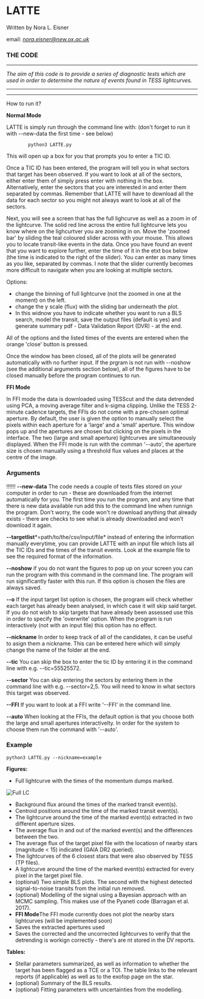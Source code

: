 # LATTE

Written by Nora L. Eisner

email: *nora.eisner@new.ox.ac.uk*

### THE CODE

--------

*The aim of this code is to provide a series of diagnostic tests which are used in order to determine the nature of events found in TESS lightcurves.*


--------
--------
How to run it? 


**Normal Mode**

LATTE is simply run through the command line with: (don't forget to run it with --new-data the first time - see below)

			python3 LATTE.py         

This will open up a box for you that prompts you to enter a TIC ID. 

Once a TIC ID has been entered, the program will tell you in what sectors that target has been observed. If you want to look at all of the sectors, either enter them of simply press enter with nothing in the box. Alternatively, enter the sectors that you are interested in and enter them separated by commas. Remember that LATTE will have to download all the data for each sector so you might not always want to look at all of the sectors. 

Next, you will see a screen that has the full lighcurve as well as a zoom in of the lightcurve. The solid red line across the entire full lightcurve lets you know where on the lighcurtver you are zooming in on. Move the 'zoomed bar' by sliding the teal coloured slider across with your mouse. This allows you to locate transit-like events in the data. Once you have found an event that you want to explore further, enter the time of it in the etxt box below (the time is indicated to the right of the slider). You can enter as many times as you like, separated by commas. I note that the slider currently becomes more difficult to navigate when you are looking at multiple sectors. 

Options:
- change the binning of full lightcurve (not the zoomed in one at the moment) on the left.
- change the y scale (flux) with the sliding bar underneath the plot.
- In this widnow you have to indicate whether you want to run a BLS search, model the transit, save the output files (default is yes) and generate summary pdf - Data Validation Report (DVR) - at the end. 

All of the options and the listed times of the events are entered when the orange 'close' button is pressed.

Once the window has been closed, all of the plots will be generated automatically with no further input. If the prgram is not run with --noshow (see the additional arguments section below), all of the figures have to be closed manually before the program continues to run. 


**FFI Mode**

In FFI mode the data is downloaded using TESScut and the data detrended using PCA, a moving average filter and k-sigma clipping. 
Unlike the TESS 2-minute cadence targets, the FFIs do not come with a pre-chosen optimal aperture. By default, the user is given the option to manually select the pixels within each aperture for a 'large' and a 'small' aperture. This window pops up and the apertures are chosen but clicking on the pixels in the interface. The two (large and small aperture) lightcurves are simultaneously displayed. When the FFI mode is run with the comman '--auto', the aperture size is chosen manually using a threshold flux values and places at the centre of the image. 


### Arguments

!!!!!!  **--new-data**     The code needs a couple of texts files stored on your computer in order to run - these are downloaded from the internet automatically for you. The first time you run the program, and any time that there is new data available run add this to the command line when runnign the program. Don't worry, the code won't re download anything that already exists - there are checks to see what is already downloaded and won't download it again.

**--targetlist***=path/to/the/csv/input/file* instead of entering the information manually everytime, you can provide LATTE with an input file which lists all the TIC IDs and the times of the transit events. Look at the example file to see the required format of the information.

**--noshow** if you do not want the figures to pop up on your screen you can run the program with this command in the command line. The program will run significantly faster with this run. If this option is chosen the files are always saved. 

**--o** If the input target list option is chosen, the program will check whether each target has already been analysed, in which case it will skip said target. If you do not wish to skip targets that have already been assessed use this in order to specify the 'overwrite' option. When the program is run interactively (not with an input file) this option has no effect.

**--nickname** In order to keep track of all of the candidates, it can be useful to asign them a nickname. This can be entered here which will simply change the name of the folder at the end. 


**--tic** You can skip the box to enter the tic ID by entering it in the command line with e.g. --tic=55525572. 

**--sector** You can skip entering the sectors by entering them in the command line with e.g. --sector=2,5. You will need to know in what sectors this target was observed.

**--FFI** If you want to look at a FFI write '--FFI' in the command line. 

**--auto** When looking at the FFIs, the default option is that you choose both the large and small apertures interactivelty. In order for the system to choose them run the command with '--auto'. 


### Example

	python3 LATTE.py --nickname=example     


**Figures:**

- Full lightcurve with the times of the momentum dumps marked. 

![Full LC](./example_output/94986319_fullLC_md.pngs=200)

- Background flux around the times of the marked transit event(s).
- Centroid positions around the time of the marked transit event(s).
- The lightcurve around the time of the marked event(s) extracted in two different aperture sizes. 
- The average flux in and out of the marked event(s) and the differences between the two.
- The average flux of the target pixel file with the locatiosn of nearby stars (magnitude < 15) indicated (GAIA DR2 queried).
- The lightcurves of the 6 closest stars that were also observed by TESS (TP files).
- A lightcurve around the time of the marked event(s) extracted for every pixel in the target pixel file.
- (optional) Two simple BLS plots. The second with the highest detected signal-to-noise transits from the initial run removed.
- (optional) Modelling of the signal using a Bayesian approach with an MCMC sampling. This makes use of the Pyaneti code (Barragan et al. 2017). 
- **FFI Mode**The FFI mode currently does not plot the nearby stars lightcurves (will be implemented soon)
- Saves the extracted apertures used
- Saves the corrected and the uncorrected lightcurves to verify that the detrending is workign correctly - there's are nt stored in the DV reports. 


**Tables:**

- Stellar parameters summarized, as well as information to whether the target has been flagged as a TCE or a TOI. The table links to the relevant reports (if applicable) as well as to the exofop page on the star.
- (optional) Summary of the BLS results. 
- (optional) Fitting parameters with uncertainties from the modelling. 














